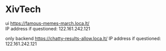 # XivTech

ui https://famous-memes-march.loca.lt/    
IP address if questioned: 122.161.242.121

only backend https://chatty-results-allow.loca.lt/
IP address if questioned: 122.161.242.121
